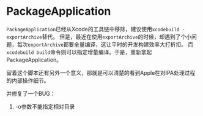 # PackageApplication

`PackageApplication`已经从Xcode的工具链中移除，建议使用`xcodebuild -exportArchive`替代。
但是，最近在使用`exportArchive`的时候，却遇到了个小问题，每次`exportArchive`都要全量编译，这让平时的开发构建效率大打折扣。
而`xcodebuild build`命令则可以指定增量编译。于是，重新拿起PackageApplication。

留着这个脚本还有另外一个意义，那就是可以清楚的看到Apple在对IPA处理过程的内部操作细节。

并修复了一个BUG：

1. -o参数不能指定相对目录
